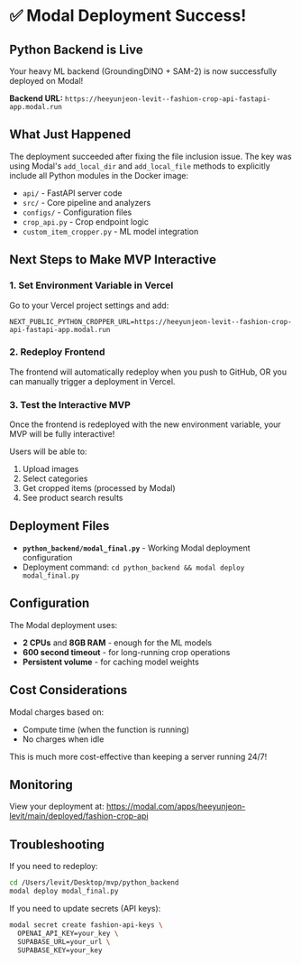 # ✅ Modal Deployment Success!

## Python Backend is Live

Your heavy ML backend (GroundingDINO + SAM-2) is now successfully deployed on Modal!

**Backend URL:** `https://heeyunjeon-levit--fashion-crop-api-fastapi-app.modal.run`

## What Just Happened

The deployment succeeded after fixing the file inclusion issue. The key was using Modal's `add_local_dir` and `add_local_file` methods to explicitly include all Python modules in the Docker image:

- `api/` - FastAPI server code
- `src/` - Core pipeline and analyzers
- `configs/` - Configuration files
- `crop_api.py` - Crop endpoint logic
- `custom_item_cropper.py` - ML model integration

## Next Steps to Make MVP Interactive

### 1. Set Environment Variable in Vercel

Go to your Vercel project settings and add:

```
NEXT_PUBLIC_PYTHON_CROPPER_URL=https://heeyunjeon-levit--fashion-crop-api-fastapi-app.modal.run
```

### 2. Redeploy Frontend

The frontend will automatically redeploy when you push to GitHub, OR you can manually trigger a deployment in Vercel.

### 3. Test the Interactive MVP

Once the frontend is redeployed with the new environment variable, your MVP will be fully interactive!

Users will be able to:
1. Upload images
2. Select categories
3. Get cropped items (processed by Modal)
4. See product search results

## Deployment Files

- **`python_backend/modal_final.py`** - Working Modal deployment configuration
- Deployment command: `cd python_backend && modal deploy modal_final.py`

## Configuration

The Modal deployment uses:
- **2 CPUs** and **8GB RAM** - enough for the ML models
- **600 second timeout** - for long-running crop operations
- **Persistent volume** - for caching model weights

## Cost Considerations

Modal charges based on:
- Compute time (when the function is running)
- No charges when idle

This is much more cost-effective than keeping a server running 24/7!

## Monitoring

View your deployment at:
https://modal.com/apps/heeyunjeon-levit/main/deployed/fashion-crop-api

## Troubleshooting

If you need to redeploy:
```bash
cd /Users/levit/Desktop/mvp/python_backend
modal deploy modal_final.py
```

If you need to update secrets (API keys):
```bash
modal secret create fashion-api-keys \
  OPENAI_API_KEY=your_key \
  SUPABASE_URL=your_url \
  SUPABASE_KEY=your_key
```

